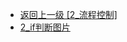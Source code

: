 - [返回上一级 [2_流程控制]](page/后端/JavaNote/2_Java(书栈)/2_快速入门/2_流程控制/)
- [2_if判断图片](page/后端/JavaNote/2_Java(书栈)/2_快速入门/2_流程控制/2_if判断图片/)
